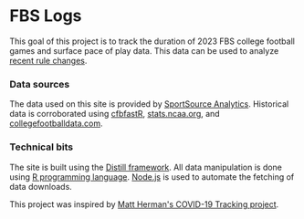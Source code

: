 # FBS Logs

This goal of this project is to track the duration of 2023 FBS college football games and surface pace of play data. This data can be used to analyze [recent rule changes](https://footballfoundation.org/news/2023/7/20/important-rule-changes-for-the-2023-college-football-season.aspx).

### Data sources
The data used on this site is provided by [SportSource Analytics](http://sportsourceanalytics.com/). 
Historical data is corroborated using [cfbfastR](https://cfbfastr.sportsdataverse.org/index.html), [stats.ncaa.org](https://stats.ncaa.org/reports/game_length?id=21853), and [collegefootballdata.com](https://collegefootballdata.com/).

### Technical bits 

The site is built using the [Distill framework](https://rstudio.github.io/distill/). All data manipulation is done using [R programming language](https://www.r-project.org/). [Node.js](https://nodejs.org/en) is used to automate the fetching of data downloads. 

This project was inspired by [Matt Herman's COVID-19 Tracking project](https://westchester-covid.mattherman.info/). 